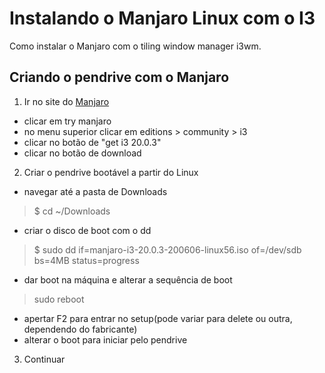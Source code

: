 # Instalando o Manjaro Linux com o I3

Como instalar o Manjaro com o tiling window manager i3wm.

## Criando o pendrive com o Manjaro

1. Ir no site do [Manjaro](http://manjaro.org)

- clicar em try manjaro
- no menu superior clicar em editions > community > i3
- clicar no botão de "get i3 20.0.3"
- clicar no botão de download

2. Criar o pendrive bootável a partir do Linux

- navegar até a pasta de Downloads
> $ cd ~/Downloads
- criar o disco de boot com o dd
> $ sudo dd if=manjaro-i3-20.0.3-200606-linux56.iso of=/dev/sdb bs=4MB status=progress
- dar boot na máquina e alterar a sequência de boot
> sudo reboot
- apertar F2 para entrar no setup(pode variar para delete ou outra, dependendo do fabricante)
- alterar o boot para iniciar pelo pendrive

3. Continuar
